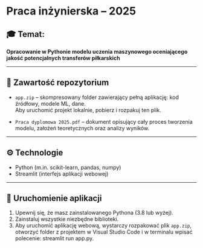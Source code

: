 # Praca inżynierska – 2025

## 🎓 Temat:  
**Opracowanie w Pythonie modelu uczenia maszynowego oceniającego jakość potencjalnych transferów piłkarskich**

---

## 📁 Zawartość repozytorium

- `app.zip` – skompresowany folder zawierający pełną aplikację: kod źródłowy, modele ML, dane.  
  Aby uruchomić projekt lokalnie, pobierz i rozpakuj ten plik.

- `Praca dyplomowa 2025.pdf` – dokument opisujący cały proces tworzenia modelu, założeń teoretycznych oraz analizy wyników.

---

## ⚙️ Technologie

- Python (m.in. scikit-learn, pandas, numpy)
- Streamlit (interfejs aplikacji webowej)
---

## 🚀 Uruchomienie aplikacji

1. Upewnij się, że masz zainstalowanego Pythona (3.8 lub wyżej).  
2. Zainstaluj wszystkie niezbędne biblioteki.
3. Aby uruchomić aplikację webową, wystarczy rozpakować plik `app.zip`, otworzyć folder z projektem w Visual Studio Code i w terminalu wpisać polecenie: streamlit run app.py.


